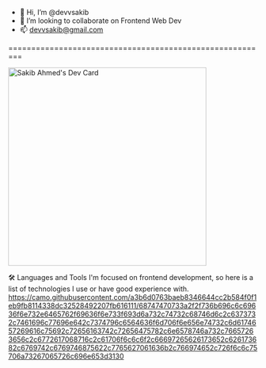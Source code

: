 - 👋 Hi, I’m @devvsakib
- 💞️ I’m looking to collaborate on Frontend Web Dev
- 📫 devvsakib@gmail.com

=========================================================



<a href="https://app.daily.dev/devvsakib">
<img src="https://api.daily.dev/devcards/a709fe2da0104532bac3a421cdec7139.png?r=8lg" width="400" alt="Sakib Ahmed's Dev Card"/>
</a>

🛠️ Languages and Tools
I'm focused on frontend development, so here is a list of technologies I use or have good experience with.
https://camo.githubusercontent.com/a3b6d0763baeb8346644cc2b584f0f1eb9fb8114338dc32528492207fb616111/68747470733a2f2f736b696c6c69636f6e732e6465762f69636f6e733f693d6a732c74732c68746d6c2c6373732c7461696c77696e642c7374796c6564636f6d706f6e656e74732c6d6174657269616c75692c72656163742c72656475782c6e6578746a732c76657263656c2c6772617068716c2c61706f6c6c6f2c66697265626173652c626173682c6769742c6769746875622c7765627061636b2c766974652c726f6c6c75706a73267065726c696e653d3130









<!---
devvsakib/devvsakib is a ✨ special ✨ repository because its `README.md` (this file) appears on your GitHub profile.
You can click the Preview link to take a look at your changes.
--->
